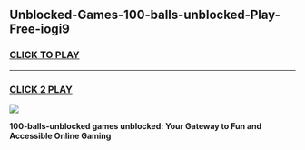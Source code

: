 
## Unblocked-Games-100-balls-unblocked-Play-Free-iogi9
<h3>
<a href="https://premium76.site?title=100-balls-unblocked&ref=23A">CLICK TO PLAY</a></h3>
<hr>

<h3>
<a href="https://premium76.site?title=100-balls-unblocked&ref=23A">CLICK 2 PLAY</a>
  
</h3>

<a href="https://premium76.site?title=100-balls-unblocked&ref=23A"><img src="https://clearcache.store/games.png"></a>


**100-balls-unblocked games unblocked: Your Gateway to Fun and Accessible Online Gaming**
